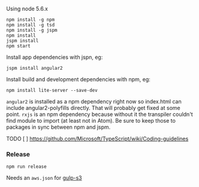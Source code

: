 Using node 5.6.x

```
npm install -g npm
npm install -g tsd
npm install -g jspm
npm install
jspm install
npm start
```

Install app dependencies with jspn, eg:

```
jspm install angular2
```

Install build and development dependencies with npm, eg:

```
npm install lite-server --save-dev
```

`angular2` is installed as a npm dependency right now so index.html can include angular2-polyfills directly. That will probably get fixed at some point. `rxjs` is an npm dependency because without it the transpiler couldn't find module to import (at least not in Atom). Be sure to keep those to packages in sync between npm and jspm.

TODO
[ ] https://github.com/Microsoft/TypeScript/wiki/Coding-guidelines

### Release

`npm run release`

Needs an `aws.json` for [gulp-s3](https://www.npmjs.com/package/gulp-s3)
